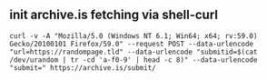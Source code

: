 ## init archive.is fetching via shell-curl

```
curl -v -A "Mozilla/5.0 (Windows NT 6.1; Win64; x64; rv:59.0) Gecko/20100101 Firefox/59.0" --request POST --data-urlencode "url=https://randompage.tld" --data-urlencode "submitid=$(cat /dev/urandom | tr -cd 'a-f0-9' | head -c 8)" --data-urlencode "submit=" https://archive.is/submit/
```
